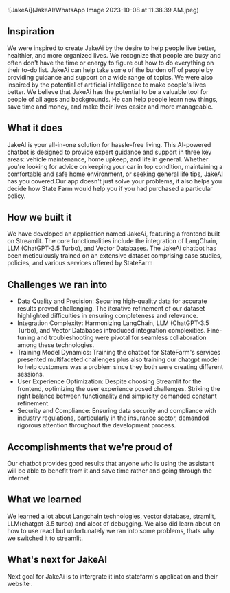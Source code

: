 ![JakeAi](JakeAI/WhatsApp Image 2023-10-08 at 11.38.39 AM.jpeg)
## Inspiration
We were inspired to create JakeAi by the desire to help people live better, healthier, and more organized lives. We recognize that people are busy and often don't have the time or energy to figure out how to do everything on their to-do list. JakeAi can help take some of the burden off of people by providing guidance and support on a wide range of topics.
We were also inspired by the potential of artificial intelligence to make people's lives better. We believe that JakeAi has the potential to be a valuable tool for people of all ages and backgrounds. He can help people learn new things, save time and money, and make their lives easier and more manageable.


## What it does
JakeAI is your all-in-one solution for hassle-free living. This AI-powered chatbot is designed to provide expert guidance and support in three key areas: vehicle maintenance, home upkeep, and life in general. Whether you're looking for advice on keeping your car in top condition, maintaining a comfortable and safe home environment, or seeking general life tips, JakeAI has you covered.Our app doesn't just solve your problems, it also helps you decide how State Farm would help you if you had purchased a particular policy.

## How we built it
We have developed an application named JakeAi, featuring a frontend built on Streamlit. The core functionalities include the integration of LangChain, LLM (ChatGPT-3.5 Turbo), and Vector Databases. The JakeAi chatbot has been meticulously trained on an extensive dataset comprising case studies, policies, and various services offered by StateFarm

## Challenges we ran into
- Data Quality and Precision:
Securing high-quality data for accurate results proved challenging. The iterative refinement of our dataset highlighted difficulties in ensuring completeness and relevance.
- Integration Complexity:
Harmonizing LangChain, LLM (ChatGPT-3.5 Turbo), and Vector Databases introduced integration complexities. Fine-tuning and troubleshooting were pivotal for seamless collaboration among these technologies.
- Training Model Dynamics:
Training the chatbot for StateFarm's services presented multifaceted challenges plus also training our chatgpt model to help customers was a problem since they both were creating different sessions. 
- User Experience Optimization:
Despite choosing Streamlit for the frontend, optimizing the user experience posed challenges. Striking the right balance between functionality and simplicity demanded constant refinement.
- Security and Compliance:
Ensuring data security and compliance with industry regulations, particularly in the insurance sector, demanded rigorous attention throughout the development process.
## Accomplishments that we're proud of
Our chatbot provides good results that anyone who is using the assistant will be able to benefit from it and save time rather and going through the internet.

## What we learned
We learned a lot about Langchain technologies, vector database, stramlit, LLM(chatgpt-3.5 turbo) and aloot of debugging. We also did learn about on how to use react but unfortunately we ran into some problems, thats why we switched it to streamlit.

## What's next for JakeAI
Next goal for JakeAi is to intergrate it into statefarm's application and their website .

